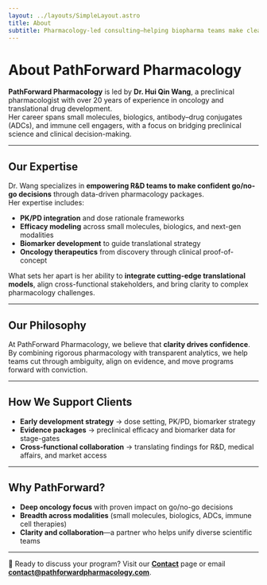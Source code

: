 ```yaml
---
layout: ../layouts/SimpleLayout.astro
title: About
subtitle: Pharmacology-led consulting—helping biopharma teams make clear, evidence-driven decisions in R&D and development strategy.
---
```


# About PathForward Pharmacology

**PathForward Pharmacology** is led by **Dr. Hui Qin Wang**, a preclinical pharmacologist with over 20 years of experience in oncology and translational drug development.  
Her career spans small molecules, biologics, antibody–drug conjugates (ADCs), and immune cell engagers, with a focus on bridging preclinical science and clinical decision-making.

---

## Our Expertise

Dr. Wang specializes in **empowering R&D teams to make confident go/no-go decisions** through data-driven pharmacology packages.  
Her expertise includes:

- **PK/PD integration** and dose rationale frameworks  
- **Efficacy modeling** across small molecules, biologics, and next-gen modalities  
- **Biomarker development** to guide translational strategy  
- **Oncology therapeutics** from discovery through clinical proof-of-concept  

What sets her apart is her ability to **integrate cutting-edge translational models**, align cross-functional stakeholders, and bring clarity to complex pharmacology challenges.

---

## Our Philosophy

At PathForward Pharmacology, we believe that **clarity drives confidence**.  
By combining rigorous pharmacology with transparent analytics, we help teams cut through ambiguity, align on evidence, and move programs forward with conviction.

---

## How We Support Clients

- **Early development strategy** → dose setting, PK/PD, biomarker strategy  
- **Evidence packages** → preclinical efficacy and biomarker data for stage-gates  
- **Cross-functional collaboration** → translating findings for R&D, medical affairs, and market access  

---

## Why PathForward?

- **Deep oncology focus** with proven impact on go/no-go decisions  
- **Breadth across modalities** (small molecules, biologics, ADCs, immune cell therapies)  
- **Clarity and collaboration**—a partner who helps unify diverse scientific teams  

---

📩 Ready to discuss your program? Visit our **[Contact](/contact)** page or email **contact@pathforwardpharmacology.com**.

